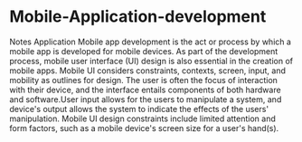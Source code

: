 # Mobile-Application-development
Notes Application
Mobile app development is the act or process by which a mobile app is developed for mobile devices. As part of the development process, mobile user interface (UI) design is also essential in the creation of mobile apps. Mobile UI considers constraints, contexts, screen, input, and mobility as outlines for design. The user is often the focus of interaction with their device, and the interface entails components of both hardware and software.User input allows for the users to manipulate a system, and device's output allows the system to indicate the effects of the users' manipulation. Mobile UI design constraints include limited attention and form factors, such as a mobile device's screen size for a user's hand(s). 
